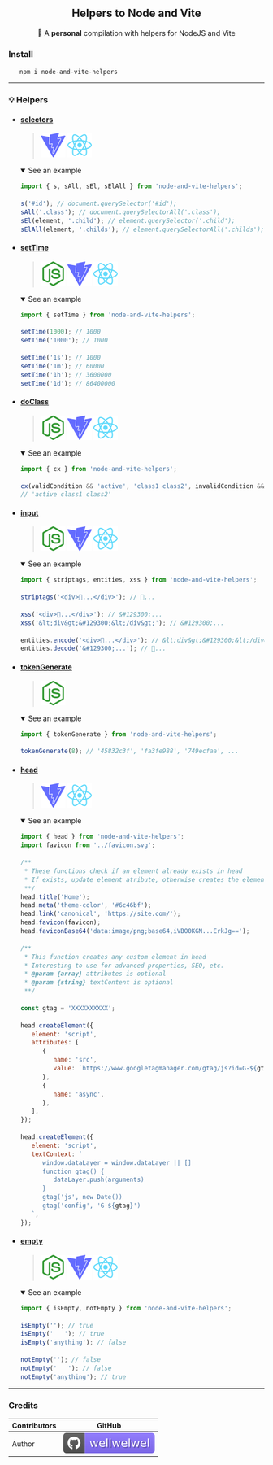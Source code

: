 <h2 align="center">Helpers to Node and Vite</h2>
<p align="center">🌱 A <b>personal</b> compilation with helpers for NodeJS and Vite</p>

### Install

```shell
   npm i node-and-vite-helpers
```

<hr />

### 💡 Helpers

-  #### [selectors](./src/helpers/selectors.js)

   > <img src="./.github/assets/readme/vite.svg" >
   > <img src="./.github/assets/readme/react.svg" >

   <details open>
   <summary>See an example</summary>

   ```js
   import { s, sAll, sEl, sElAll } from 'node-and-vite-helpers';

   s('#id'); // document.querySelector('#id');
   sAll('.class'); // document.querySelectorAll('.class');
   sEl(element, '.child'); // element.querySelector('.child');
   sElAll(element, '.childs'); // element.querySelectorAll('.childs');
   ```

   </details>

-  #### [setTime](./src/helpers/setTime.js)

   > <img src="./.github/assets/readme/nodejs.svg" >
   > <img src="./.github/assets/readme/vite.svg" >
   > <img src="./.github/assets/readme/react.svg" >

   <details open>
   <summary>See an example</summary>

   ```js
   import { setTime } from 'node-and-vite-helpers';

   setTime(1000); // 1000
   setTime('1000'); // 1000

   setTime('1s'); // 1000
   setTime('1m'); // 60000
   setTime('1h'); // 3600000
   setTime('1d'); // 86400000
   ```

   </details>

-  #### [doClass](./src/helpers/doClass.js)

   > <img src="./.github/assets/readme/nodejs.svg" >
   > <img src="./.github/assets/readme/vite.svg" >
   > <img src="./.github/assets/readme/react.svg" >

   <details open>
   <summary>See an example</summary>

   ```js
   import { cx } from 'node-and-vite-helpers';

   cx(validCondition && 'active', 'class1 class2', invalidCondition && 'hide');
   // 'active class1 class2'
   ```

   </details>

-  #### [input](./src/helpers/input-clean.js)

   > <img src="./.github/assets/readme/nodejs.svg" >
   > <img src="./.github/assets/readme/vite.svg" >
   > <img src="./.github/assets/readme/react.svg" >

   <details open>
   <summary>See an example</summary>

   ```js
   import { striptags, entities, xss } from 'node-and-vite-helpers';

   striptags('<div>🤔...</div>'); // 🤔...

   xss('<div>🤔...</div>'); // &#129300;...
   xss('&lt;div&gt;&#129300;&lt;/div&gt;'); // &#129300;...

   entities.encode('<div>🤔...</div>'); // &lt;div&gt;&#129300;&lt;/div&gt;
   entities.decode('&#129300;...'); // 🤔...
   ```

   </details>

-  #### [tokenGenerate](./src/helpers/tokenGenerate.js)

   > <img src="./.github/assets/readme/nodejs.svg" >

   <details open>
   <summary>See an example</summary>

   ```js
   import { tokenGenerate } from 'node-and-vite-helpers';

   tokenGenerate(8); // '45832c3f', 'fa3fe988', '749ecfaa', ...
   ```

   </details>

-  #### [head](./src/helpers/head.js)

   > <img src="./.github/assets/readme/vite.svg" >
   > <img src="./.github/assets/readme/react.svg" >

   <details open>
   <summary>See an example</summary>

   ```js
   import { head } from 'node-and-vite-helpers';
   import favicon from '../favicon.svg';

   /**
    * These functions check if an element already exists in head
    * If exists, update element atribute, otherwise creates the element in head
    **/
   head.title('Home');
   head.meta('theme-color', '#6c46bf');
   head.link('canonical', 'https://site.com/');
   head.favicon(favicon);
   head.faviconBase64('data:image/png;base64,iVBO0KGN...ErkJg==');

   /**
    * This function creates any custom element in head
    * Interesting to use for advanced properties, SEO, etc.
    * @param {array} attributes is optional
    * @param {string} textContent is optional
    **/

   const gtag = 'XXXXXXXXXX';

   head.createElement({
      element: 'script',
      attributes: [
         {
            name: 'src',
            value: `https://www.googletagmanager.com/gtag/js?id=G-${gtag}`,
         },
         {
            name: 'async',
         },
      ],
   });

   head.createElement({
      element: 'script',
      textContext: `
         window.dataLayer = window.dataLayer || []
         function gtag() {
            dataLayer.push(arguments)
         }
         gtag('js', new Date())
         gtag('config', 'G-${gtag}')
      `,
   });
   ```

   </details>

-  #### [empty](./src/helpers/empty.js)

   > <img src="./.github/assets/readme/nodejs.svg" >
   > <img src="./.github/assets/readme/vite.svg" >
   > <img src="./.github/assets/readme/react.svg" >

   <details open>
   <summary>See an example</summary>

   ```js
   import { isEmpty, notEmpty } from 'node-and-vite-helpers';

   isEmpty(''); // true
   isEmpty('   '); // true
   isEmpty('anything'); // false

   notEmpty(''); // false
   notEmpty('   '); // false
   notEmpty('anything'); // true
   ```

   </details>

<hr />

### Credits

| Contributors | GitHub                                                                             |
| ------------ | ---------------------------------------------------------------------------------- |
| Author       | [![wellwelwel](./.github/assets/readme/author.svg)](https://github.com/wellwelwel) |

